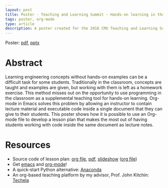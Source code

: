 ```yaml
---
layout: post
title: Poster - Teaching and Learning Summit - Hands-on learning in the classroom with Org-mode
tags: poster, org-mode
type: article
description: A poster created for the 2016 CMU Teaching and Learning Summit about teaching with org-mode.
---
```


Poster: [pdf](/static/post/2016-10-14-poster-tl-summit/Poster-devonwa-TeachingLearning-2016.pdf), [pptx](/static/post/2016-10-14-poster-tl-summit/Poster-devonwa-TeachingLearning-2016.pptx)

# Abstract<a id="orgheadline1"></a>

Learning engineering concepts without hands-on examples can be a difficult task for some students. Traditionally in the classroom, concepts are taught and examples are given, but working with them is left as a homework exercise. This method misses out on the opportunity to use programming in the classroom as a supplemental teaching tool for hands-on learning. Org-mode in Emacs solves this problem by allowing an instructor to contain lecture material and executable code inside a single document that they can give to their students. This poster shows how it is possible to use an Org-mode file to develop a lesson plan that makes the most out of having students working with code inside the same document as lecture notes.

# Resources<a id="orgheadline2"></a>

-   Source code of lesson plan: [org file](/static/post/2016-10-14-poster-tl-summit/org-example.org), [pdf](/static/post/2016-10-14-poster-tl-summit/org-example.pdf), [slideshow](/static/post/2016-10-14-poster-tl-summit/org-example-presentation.html) ([org file](/static/post/2016-10-14-poster-tl-summit/org-example-presentation.org))
-   Get [emacs](https://www.gnu.org/software/emacs/) and [org-mode](http://orgmode.org/)!
-   A quick-start Python alternative: [Anaconda](https://www.continuum.io/downloads)
-   An org-based teaching platform by my advisor, Prof. John Kitchin: [Techela](https://github.com/jkitchin/techela)
